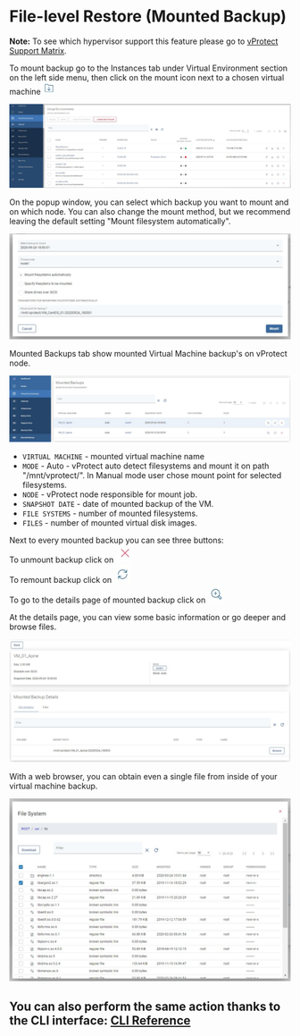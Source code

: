 # File-level Restore \(Mounted Backup\)

**Note:** To see which hypervisor support this feature please go to [vProtect Support Matrix](https://storware.gitbook.io/storware-vprotect/planning/vprotect-support-matrix).

To mount backup go to the Instances tab under Virtual Environment section on the left side menu, then click on the mount icon next to a chosen virtual machine ![](../../.gitbook/assets/icon-mount.jpg)

![](../../.gitbook/assets/instances%20%281%29.jpg)

On the popup window, you can select which backup you want to mount and on which node. You can also change the mount method, but we recommend leaving the default setting "Mount filesystem automatically".

![](../../.gitbook/assets/file-level-restore%20%281%29.jpg)

Mounted Backups tab show mounted Virtual Machine backup's on vProtect node.

![](../../.gitbook/assets/file-level-restore-list.jpg)

* `VIRTUAL MACHINE` - mounted virtual machine name
* `MODE` - Auto - vProtect auto detect filesystems and mount it on path "/mnt/vprotect/". In Manual mode user chose mount point for selected filesystems.
* `NODE` - vProtect node responsible for mount job.
* `SNAPSHOT DATE` - date of mounted backup of the VM.
* `FILE SYSTEMS` - number of mounted filesystems.
* `FILES` - number of mounted virtual disk images.

Next to every mounted backup you can see three buttons:  
To unmount backup click on ![](../../.gitbook/assets/icon-unmount%20%281%29.jpg)  
To remount backup click on ![](../../.gitbook/assets/icon-remount%20%281%29.jpg)  
To go to the details page of mounted backup click on ![](../../.gitbook/assets/icon-magnifier%20%281%29.jpg)

At the details page, you can view some basic information or go deeper and browse files.

![](../../.gitbook/assets/file-level-restore-details-page.jpg)

With a web browser, you can obtain even a single file from inside of your virtual machine backup.

![](../../.gitbook/assets/file-level-restore-browse.jpg)

## You can also perform the same action thanks to the CLI interface: [CLI Reference]()

